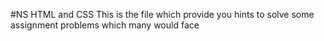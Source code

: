 #NS HTML and CSS
This is the file which provide you hints to solve some assignment problems which many would face
